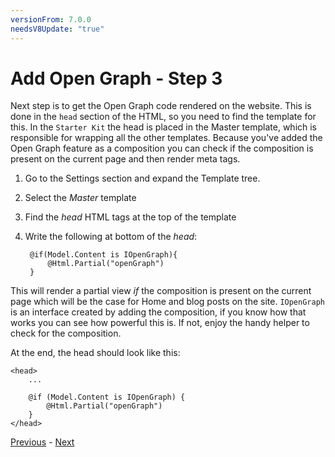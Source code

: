 ```yaml
---
versionFrom: 7.0.0
needsV8Update: "true"
---
```


# Add Open Graph - Step 3
Next step is to get the Open Graph code rendered on the website. This is done in the `head` section of the HTML, so you need to find the template for this. In the `Starter Kit` the head is placed in the Master template, which is responsible for wrapping all the other templates. Because you've added the Open Graph feature as a composition you can check if the composition is present on the current page and then render meta tags.

1. Go to the Settings section and expand the Template tree.
2. Select the *Master* template
3. Find the *head* HTML tags at the top of the template
4. Write the following at bottom of the *head*:

        @if(Model.Content is IOpenGraph){
            @Html.Partial("openGraph")
        }

This will render a partial view *if* the composition is present on the current page which will be the case for Home and blog posts on the site. `IOpenGraph` is an interface created by adding the composition, if you know how that works you can see how powerful this is. If not, enjoy the handy helper to check for the composition.

At the end, the head should look like this:

    <head>
        ...
        
        @if (Model.Content is IOpenGraph) {
            @Html.Partial("openGraph")
        }
    </head>

[Previous](step-2.md) - [Next](step-4.md)
